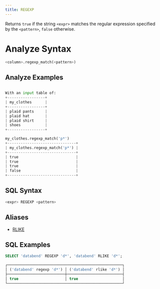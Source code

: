 ```yaml
---
title: REGEXP
---
```


Returns `true` if the string `<expr>` matches the regular expression specified by the `<pattern>`, `false` otherwise.

# Analyze Syntax

```python
<column>.regexp_match(<pattern>)
```

## Analyze Examples
```python

With an input table of:
+-----------------+
| my_clothes      |
+-----------------+
| plaid pants     |
| plaid hat       |
| plaid shirt     |
| shoes           |
+-----------------+

my_clothes.regexp_match('p*')
+-------------------------------+
| my_clothes.regexp_match('p*') |
+-------------------------------+
| true                          |
| true                          |
| true                          |
| false                         |
+-------------------------------+
```

## SQL Syntax

```sql
<expr> REGEXP <pattern>
```

## Aliases

- [RLIKE](rlike)

## SQL Examples

```sql
SELECT 'databend' REGEXP 'd*', 'databend' RLIKE 'd*';

┌────────────────────────────────────────────────────┐
│ ('databend' regexp 'd*') │ ('databend' rlike 'd*') │
├──────────────────────────┼─────────────────────────┤
│ true                     │ true                    │
└────────────────────────────────────────────────────┘
```